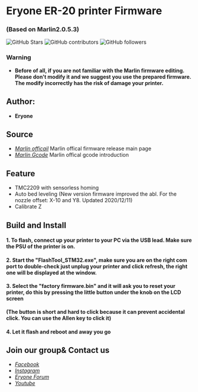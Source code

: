 # Eryone ER-20 printer Firmware
###  (Based on Marlin2.0.5.3)

![GitHub Stars](https://img.shields.io/github/stars/Eryone/STM32.svg)
![GitHub contributors](https://img.shields.io/github/contributors/Eryone/STM32.svg)
![GitHub followers](https://img.shields.io/github/followers/Eryone.svg)

### Warning
- **Before of all, if you are not familiar with the Marlin firmware editing. Please don't modify it and we suggest you use the prepared firmware. The modify incorrectly has the risk of damage your printer.**

## Author: 
  - **Eryone** 

## Source               

- *[Marlin officail](https://github.com/MarlinFirmware/Marlin)* Marlin offical firmware release main page
- *[Marlin Gcode](https://marlinfw.org/meta/gcode/)* Marlin offical gcode introduction

## Feature
- TMC2209 with sensorless homing
- Auto bed leveling 
(New version firmware improved the abl. For the nozzle offset: X-10 and Y8. Updated 2020/12/11)
- Calibrate Z



## Build and Install
#### 1. To flash, connect up your printer to your PC via the USB lead. Make sure the PSU of the printer is on.

#### 2. Start the "FlashTool_STM32.exe", make sure you are on the right com port to double-check just unplug your printer and click refresh, the right one will be displayed at the window. 

#### 3. Select the "factory firmware.bin" and it will ask you to reset your printer, do this by pressing the little button under the knob on the LCD screen
**(The button is short and hard to click because it can prevent accidental click. You can use the Allen key to click it)**

#### 4. Let it flash and reboot and away you go

## Join our group& Contact us
- *[Facebook](https://www.facebook.com/groups/247271792709370/)*
- *[Instagram](https://www.instagram.com/eryone3d/)*
- *[Eryone Forum](https://www.instagram.com/eryone3d/)*
- *[Youtube](https://www.youtube.com/eryone3d)*




 




 
